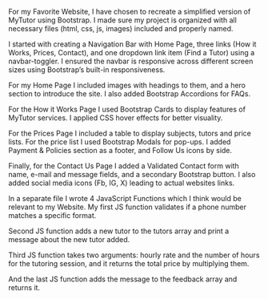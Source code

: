 For my Favorite Website, I have chosen to recreate a simplified version of MyTutor using Bootstrap. I made sure my project is organized with all necessary files (html, css, js, images) included and properly named.

I started with creating a Navigation Bar with Home Page, three links (How it Works, Prices, Contact), and one dropdown link item (Find a Tutor) using a navbar-toggler. I ensured the navbar is responsive across different screen sizes using Bootstrap’s built-in responsiveness.

For my Home Page I included images with headings to them, and a hero section to introduce the site. I also added Bootstrap Accordions for FAQs.

For the How it Works Page I used Bootstrap Cards to display features of MyTutor services. I applied CSS hover effects for better visuality.

For the Prices Page I included a table to display subjects, tutors and price lists. For the price list I used Bootstrap Modals for pop-ups. I added Payment & Policies section as a footer, and Follow Us icons by side.

Finally, for the Contact Us Page I added a Validated Contact form with name, e-mail and message fields, and a secondary Bootstrap button. I also added social media icons (Fb, IG, X) leading to actual websites links.

In a separate file I wrote 4 JavaScript Functions which I think would be relevant to my Website. My first JS function validates if a phone number matches a specific format.

Second JS function adds a new tutor to the tutors array and print a message about the new tutor added.

Third JS function takes two arguments: hourly rate and the number of hours for the tutoring session, and it returns the total price by multiplying them.

And the last JS function adds the message to the feedback array and returns it.
